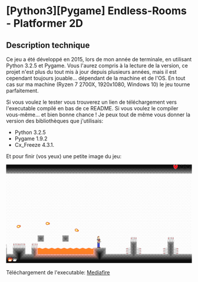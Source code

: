 # [Python3][Pygame] Endless-Rooms - Platformer 2D

## Description technique

Ce jeu a été développé en 2015, lors de mon année de terminale, en utilisant Python 3.2.5 et Pygame.
Vous l'aurez compris à la lecture de la version, ce projet n'est plus du tout mis à jour depuis plusieurs années, mais il est cependant toujours jouable... dépendant de la machine et de l'OS. En tout cas sur ma machine (Ryzen 7 2700X, 1920x1080, Windows 10) le jeu tourne parfaitement.

Si vous voulez le tester vous trouverez un lien de téléchargement vers l'executable compilé en bas de ce README. Si vous voulez le compiler vous-même... et bien bonne chance ! Je peux tout de même vous donner la version des bibliothèques que j'utilisais:
- Python 3.2.5
- Pygame 1.9.2
- Cx_Freeze 4.3.1.

Et pour finir (vos yeux) une petite image du jeu:

![Image du jeu](Client/images/screenshot.png)

Téléchargement de l'executable: [Mediafire](http://www.mediafire.com/file/3i1hr34mbawg9kq/Endless-rooms.rar/file)
